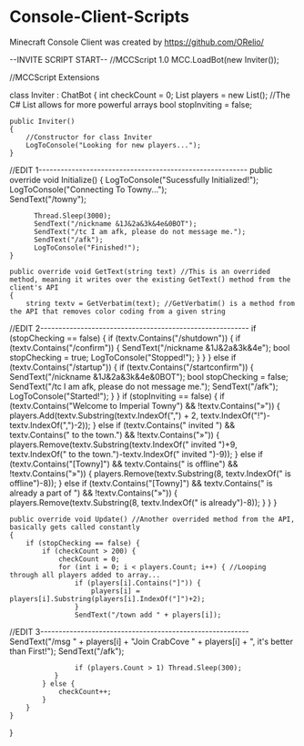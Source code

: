 # Console-Client-Scripts
Minecraft Console Client was created by https://github.com/ORelio/

--INVITE SCRIPT START--
//MCCScript 1.0
MCC.LoadBot(new Inviter());
 
//MCCScript Extensions
 
class Inviter : ChatBot
{
    int checkCount = 0;
    List<String> players = new List<String>(); //The C# List allows for more powerful arrays
    bool stopInviting = false;
 
    public Inviter()
    {
        //Constructor for class Inviter
        LogToConsole("Looking for new players...");
    }
//EDIT 1---------------------------------------------------------
    public override void Initialize()
    {
        LogToConsole("Sucessfully Initialized!");
	      LogToConsole("Connecting To Towny...");	
	      SendText("/towny");

	      Thread.Sleep(3000);
	      SendText("/nickname &1J&2a&3k&4e&0BOT");
	      SendText("/tc I am afk, please do not message me.");
	      SendText("/afk");
	      LogToConsole("Finished!");
    }

    public override void GetText(string text) //This is an overrided method, meaning it writes over the existing GetText() method from the client's API
    {
        string textv = GetVerbatim(text); //GetVerbatim() is a method from the API that removes color coding from a given string
//EDIT 2---------------------------------------------------------
        if (stopChecking == false) {
	          if (textv.Contains("/shutdown")) {
                if (textv.Contains("/confirm")) {
	                  SendText("/nickname &1J&2a&3k&4e");
                    bool stopChecking = true;
	                  LogToConsole("Stopped!");
                }
	          }
        } else if (textv.Contains("/startup")) {
            if (textv.Contains("/startconfirm")) {
	              SendText("/nickname &1J&2a&3k&4e&0BOT");
                bool stopChecking = false;
                SendText("/tc I am afk, please do not message me.");
	              SendText("/afk");
	              LogToConsole("Started!");
            }
	      }
	      if (stopInviting == false) {
            if (textv.Contains("Welcome to Imperial Towny") && !textv.Contains("»")) {
            players.Add(textv.Substring(textv.IndexOf(",") + 2, textv.IndexOf("!")-textv.IndexOf(",")-2));
            } else if (textv.Contains(" invited ") && textv.Contains(" to the town.") && !textv.Contains("»")) {
            players.Remove(textv.Substring(textv.IndexOf(" invited ")+9, textv.IndexOf(" to the town.")-textv.IndexOf(" invited ")-9));
            } else if (textv.Contains("[Towny]") && textv.Contains(" is offline") && !textv.Contains("»")) {
            players.Remove(textv.Substring(8, textv.IndexOf(" is offline")-8));
            } else if (textv.Contains("[Towny]") && textv.Contains(" is already a part of ") && !textv.Contains("»")) {
            players.Remove(textv.Substring(8, textv.IndexOf(" is already")-8));
            }
        }
    }
 
    public override void Update() //Another overrided method from the API, basically gets called constantly
    {
        if (stopChecking == false) {
            if (checkCount > 200) {
                checkCount = 0;
                for (int i = 0; i < players.Count; i++) { //Looping through all players added to array...
                    if (players[i].Contains("]")) {
                        players[i] = players[i].Substring(players[i].IndexOf("]")+2);
                    }
                    SendText("/town add " + players[i]);
//EDIT 3---------------------------------------------------------
		                SendText("/msg " + players[i] + "Join CrabCove " + players[i] + ", it's better than First!");
		                SendText("/afk");
                       
                    if (players.Count > 1) Thread.Sleep(300);
               }
            } else {
                checkCount++;
            }
        }
    }
}
